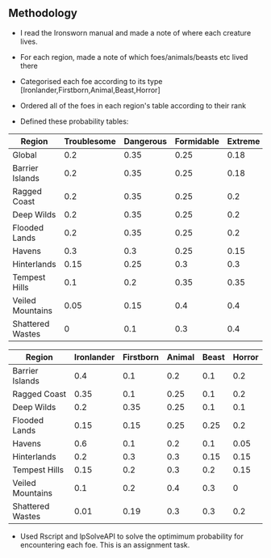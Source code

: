 ## Methodology

- I read the Ironsworn manual and made a note of where each creature lives.

- For each region, made a note of which foes/animals/beasts etc lived there

- Categorised each foe according to its type [Ironlander,Firstborn,Animal,Beast,Horror]

- Ordered all of the foes in each region's table according to their rank

- Defined these probability tables:

Region | Troublesome | Dangerous | Formidable | Extreme | Epic
--- | --- | --- | --- | --- | ---
Global | 0.2 | 0.35 | 0.25 | 0.18 | 0.03
Barrier Islands | 0.2 | 0.35 | 0.25 | 0.18 | 0.03
Ragged Coast | 0.2 | 0.35 | 0.25 | 0.2 | 0
Deep Wilds | 0.2 | 0.35 | 0.25 | 0.2 | 0
Flooded Lands | 0.2 | 0.35 | 0.25 | 0.2
Havens | 0.3 | 0.3 | 0.25 | 0.15 | 0
Hinterlands | 0.15 | 0.25 | 0.3 | 0.3 | 0
Tempest Hills | 0.1 | 0.2 | 0.35 | 0.35 | 0
Veiled Mountains | 0.05 | 0.15 | 0.4 | 0.4 | 0
Shattered Wastes | 0 | 0.1 | 0.3 | 0.4 | 0.2

Region | Ironlander | Firstborn | Animal | Beast | Horror
--- | --- | --- | --- | --- | ---
Barrier Islands | 0.4 | 0.1 | 0.2 | 0.1 | 0.2
Ragged Coast | 0.35 | 0.1 | 0.25 | 0.1 | 0.2
Deep Wilds | 0.2 | 0.35 | 0.25 | 0.1 | 0.1
Flooded Lands | 0.15 | 0.15 | 0.25 | 0.25 | 0.2
Havens | 0.6 | 0.1 | 0.2 | 0.1 | 0.05
Hinterlands | 0.2 | 0.3 | 0.3 | 0.15 | 0.15
Tempest Hills | 0.15 | 0.2 | 0.3 | 0.2 | 0.15
Veiled Mountains | 0.1 | 0.2 | 0.4 | 0.3 | 0
Shattered Wastes | 0.01 | 0.19 | 0.3 | 0.3 | 0.2

- Used Rscript and lpSolveAPI to solve the optimimum probability for encountering each foe. This is an assignment task.

